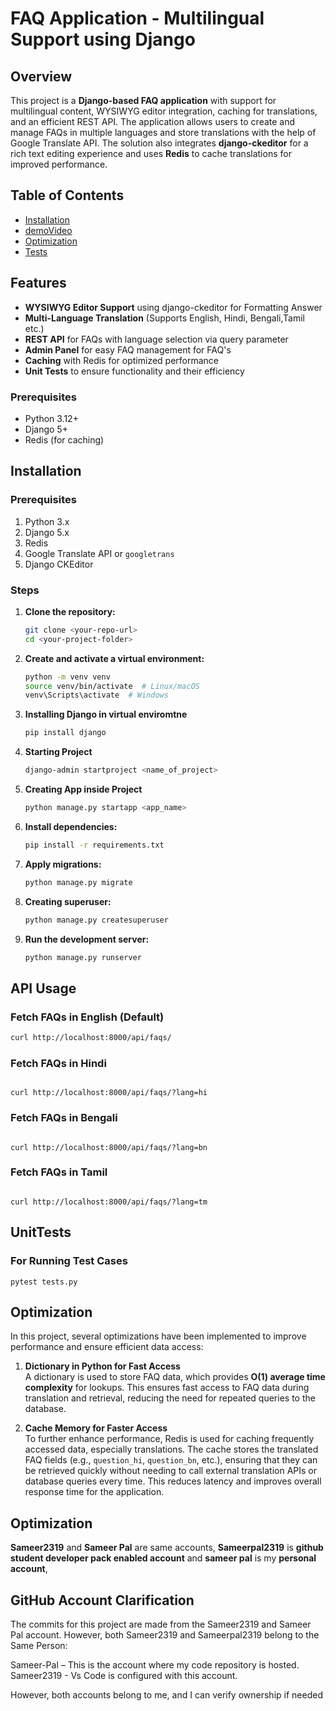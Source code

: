 # FAQ Application - Multilingual Support using Django

## Overview
This project is a **Django-based FAQ application** with support for multilingual content, WYSIWYG editor integration, caching for translations, and an efficient REST API. The application allows users to create and manage FAQs in multiple languages and store translations with the help of Google Translate API. The solution also integrates **django-ckeditor** for a rich text editing experience and uses **Redis** to cache translations for improved performance.

## Table of Contents
- [Installation](#Installation)
- [demoVideo](https://youtu.be/sssU93mXWMU)
- [Optimization](#Optimization)
- [Tests](#UnitTests)


## Features
- **WYSIWYG Editor Support** using django-ckeditor for Formatting Answer
- **Multi-Language Translation** (Supports English, Hindi, Bengali,Tamil etc.)
- **REST API** for FAQs with language selection via query parameter
- **Admin Panel** for easy FAQ management for FAQ's
- **Caching** with Redis for optimized performance
- **Unit Tests** to ensure functionality and their efficiency




### Prerequisites
- Python 3.12+
- Django 5+
- Redis (for caching)

## Installation

### Prerequisites
1. Python 3.x
2. Django 5.x
3. Redis
4. Google Translate API or `googletrans`
5. Django CKEditor

### Steps
1. **Clone the repository:**
    ```bash
    git clone <your-repo-url>
    cd <your-project-folder>
    ```

2. **Create and activate a virtual environment:**
    ```bash
    python -m venv venv
    source venv/bin/activate  # Linux/macOS
    venv\Scripts\activate  # Windows
    ```

2. **Installing Django in virtual enviromtne**
    ```bash
    pip install django
    ```
3. **Starting Project**
    ```bash
    django-admin startproject <name_of_project>
    ```
   
4. **Creating App inside Project**
    ```bash
    python manage.py startapp <app_name>
    ```
5. **Install dependencies:**
    ```bash
    pip install -r requirements.txt
    ```

6. **Apply migrations:**
    ```bash
    python manage.py migrate
    ```

7. **Creating  superuser:**
    ```bash
    python manage.py createsuperuser
    ```

9. **Run the development server:**
    ```bash
    python manage.py runserver
    ```

## API Usage

### Fetch FAQs in English (Default)
```bash
curl http://localhost:8000/api/faqs/

``` 
### Fetch FAQs in Hindi
``` 

curl http://localhost:8000/api/faqs/?lang=hi
``` 

### Fetch FAQs in Bengali
``` 

curl http://localhost:8000/api/faqs/?lang=bn
```


### Fetch FAQs in Tamil
``` 

curl http://localhost:8000/api/faqs/?lang=tm
```

## UnitTests
### For Running Test Cases 
``` 
pytest tests.py

```

## Optimization

In this project, several optimizations have been implemented to improve performance and ensure efficient data access:

1. **Dictionary in Python for Fast Access**  
   A dictionary is used to store FAQ data, which provides **O(1) average time complexity** for lookups. This ensures fast access to FAQ data during translation and retrieval, reducing the need for repeated queries to the database.

2. **Cache Memory for Faster Access**  
   To further enhance performance, Redis is used for caching frequently accessed data, especially translations. The cache stores the translated FAQ fields (e.g., `question_hi`, `question_bn`, etc.), ensuring that they can be retrieved quickly without needing to call external translation APIs or database queries every time. This reduces latency and improves overall response time for the application.
   
## Optimization

**Sameer2319** and **Sameer Pal** are same accounts, 
**Sameerpal2319** is **github student developer pack enabled account** and **sameer pal** is my **personal account**,


## GitHub Account Clarification
The commits for this project are made from the Sameer2319 and Sameer Pal account. However, both Sameer2319 and Sameerpal2319 belong to the Same Person:

Sameer-Pal – This is the account where my code repository is hosted.
Sameer2319 - Vs Code is configured with this account.

However, both accounts belong to me, and I can verify ownership if needed
